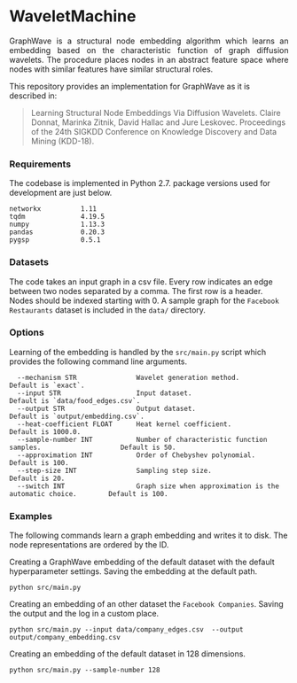 # WaveletMachine

<p align="justify">
GraphWave is a structural node embedding algorithm which learns an embedding based on the characteristic function of graph diffusion wavelets. The procedure places nodes in an abstract feature space where nodes with similar features have similar structural roles.
</p>

This repository provides an implementation for GraphWave as it is described in:
> Learning Structural Node Embeddings Via Diffusion Wavelets.
> Claire Donnat, Marinka Zitnik, David Hallac and Jure Leskovec.
> Proceedings of the  24th SIGKDD Conference on Knowledge Discovery and Data Mining (KDD-18).


### Requirements

The codebase is implemented in Python 2.7.
package versions used for development are just below.
```
networkx          1.11
tqdm              4.19.5
numpy             1.13.3
pandas            0.20.3
pygsp             0.5.1
```

### Datasets

The code takes an input graph in a csv file. Every row indicates an edge between two nodes separated by a comma. The first row is a header. Nodes should be indexed starting with 0. A sample graph for the `Facebook Restaurants` dataset is included in the  `data/` directory.

### Options

Learning of the embedding is handled by the `src/main.py` script which provides the following command line arguments.

```
  --mechanism STR               Wavelet generation method.                                    Default is `exact`.
  --input STR                   Input dataset.                                                Default is `data/food_edges.csv`.
  --output STR                  Output dataset.                                               Default is `output/embedding.csv`.
  --heat-coefficient FLOAT      Heat kernel coefficient.                                      Default is 1000.0.
  --sample-number INT           Number of characteristic function samples.                    Default is 50.
  --approximation INT           Order of Chebyshev polynomial.                                Default is 100.
  --step-size INT               Sampling step size.                                           Default is 20.
  --switch INT                  Graph size when approximation is the automatic choice.        Default is 100.
```

### Examples

The following commands learn a graph embedding and writes it to disk. The node representations are ordered by the ID.

Creating a GraphWave embedding of the default dataset with the default hyperparameter settings. Saving the embedding at the default path.

```
python src/main.py
```

Creating an embedding of an other dataset the `Facebook Companies`. Saving the output and the log in a custom place.

```
python src/main.py --input data/company_edges.csv  --output output/company_embedding.csv
```

Creating an embedding of the default dataset in 128 dimensions.

```
python src/main.py --sample-number 128
```
